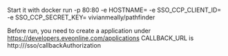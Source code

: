 Start it with
docker run -p 80:80 -e HOSTNAME=<HOSTNAME> -e SSO_CCP_CLIENT_ID=<CLIENTID> -e SSO_CCP_SECRET_KEY=<SECRETKEY> vivianmeally/pathfinder

Before run, you need to create a application under https://developers.eveonline.com/applications CALLBACK_URL is http://<HOSTNAME>/sso/callbackAuthorization
